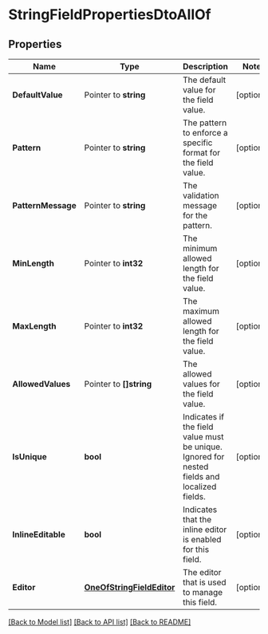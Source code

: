 # StringFieldPropertiesDtoAllOf

## Properties

Name | Type | Description | Notes
------------ | ------------- | ------------- | -------------
**DefaultValue** | Pointer to **string** | The default value for the field value. | [optional] 
**Pattern** | Pointer to **string** | The pattern to enforce a specific format for the field value. | [optional] 
**PatternMessage** | Pointer to **string** | The validation message for the pattern. | [optional] 
**MinLength** | Pointer to **int32** | The minimum allowed length for the field value. | [optional] 
**MaxLength** | Pointer to **int32** | The maximum allowed length for the field value. | [optional] 
**AllowedValues** | Pointer to **[]string** | The allowed values for the field value. | [optional] 
**IsUnique** | **bool** | Indicates if the field value must be unique. Ignored for nested fields and localized fields. | [optional] 
**InlineEditable** | **bool** | Indicates that the inline editor is enabled for this field. | [optional] 
**Editor** | [**OneOfStringFieldEditor**](oneOf&lt;StringFieldEditor&gt;.md) | The editor that is used to manage this field. | [optional] 

[[Back to Model list]](../README.md#documentation-for-models) [[Back to API list]](../README.md#documentation-for-api-endpoints) [[Back to README]](../README.md)


